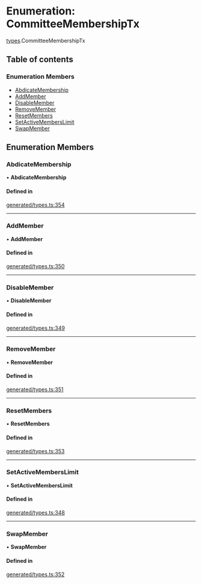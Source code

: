# Enumeration: CommitteeMembershipTx

[types](../wiki/types).CommitteeMembershipTx

## Table of contents

### Enumeration Members

- [AbdicateMembership](../wiki/types.CommitteeMembershipTx#abdicatemembership)
- [AddMember](../wiki/types.CommitteeMembershipTx#addmember)
- [DisableMember](../wiki/types.CommitteeMembershipTx#disablemember)
- [RemoveMember](../wiki/types.CommitteeMembershipTx#removemember)
- [ResetMembers](../wiki/types.CommitteeMembershipTx#resetmembers)
- [SetActiveMembersLimit](../wiki/types.CommitteeMembershipTx#setactivememberslimit)
- [SwapMember](../wiki/types.CommitteeMembershipTx#swapmember)

## Enumeration Members

### AbdicateMembership

• **AbdicateMembership**

#### Defined in

[generated/types.ts:354](https://github.com/PolymathNetwork/polymesh-sdk/blob/c6fe1be3/src/generated/types.ts#L354)

___

### AddMember

• **AddMember**

#### Defined in

[generated/types.ts:350](https://github.com/PolymathNetwork/polymesh-sdk/blob/c6fe1be3/src/generated/types.ts#L350)

___

### DisableMember

• **DisableMember**

#### Defined in

[generated/types.ts:349](https://github.com/PolymathNetwork/polymesh-sdk/blob/c6fe1be3/src/generated/types.ts#L349)

___

### RemoveMember

• **RemoveMember**

#### Defined in

[generated/types.ts:351](https://github.com/PolymathNetwork/polymesh-sdk/blob/c6fe1be3/src/generated/types.ts#L351)

___

### ResetMembers

• **ResetMembers**

#### Defined in

[generated/types.ts:353](https://github.com/PolymathNetwork/polymesh-sdk/blob/c6fe1be3/src/generated/types.ts#L353)

___

### SetActiveMembersLimit

• **SetActiveMembersLimit**

#### Defined in

[generated/types.ts:348](https://github.com/PolymathNetwork/polymesh-sdk/blob/c6fe1be3/src/generated/types.ts#L348)

___

### SwapMember

• **SwapMember**

#### Defined in

[generated/types.ts:352](https://github.com/PolymathNetwork/polymesh-sdk/blob/c6fe1be3/src/generated/types.ts#L352)
